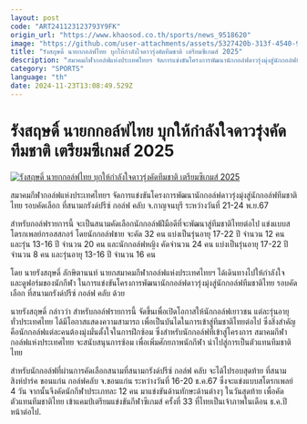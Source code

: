 ```yaml
---
layout: post
code: "ART241123123793Y9FK"
origin_url: "https://www.khaosod.co.th/sports/news_9518620"
image: "https://github.com/user-attachments/assets/5327420b-313f-4540-92f5-c248c20f6b89"
title: "รังสฤษดิ์ นายกกอล์ฟไทย บุกให้กำลังใจดาวรุ่งคัดทีมชาติ เตรียมซีเกมส์ 2025"
description: "สมาคมกีฬากอล์ฟแห่งประเทศไทยฯ จัดการแข่งขันโครงการพัฒนานักกอล์ฟดาวรุ่งมุ่งสู่นักกอล์ฟทีมชาติไทย รอบคัดเลือก ที่สนามกรังด์ปรีซ์ กอล์ฟ คลับ จ.กาญจนบุรี"
category: "SPORTS"
language: "th"
date: 2024-11-23T13:08:49.529Z
---
```


# รังสฤษดิ์ นายกกอล์ฟไทย บุกให้กำลังใจดาวรุ่งคัดทีมชาติ เตรียมซีเกมส์ 2025

[![รังสฤษดิ์ นายกกอล์ฟไทย บุกให้กำลังใจดาวรุ่งคัดทีมชาติ เตรียมซีเกมส์ 2025](https://www.khaosod.co.th/wpapp/uploads/2024/11/golf-2.jpg "รังสฤษดิ์ นายกกอล์ฟไทย บุกให้กำลังใจดาวรุ่งคัดทีมชาติ เตรียมซีเกมส์ 2025")](https://www.khaosod.co.th/wpapp/uploads/2024/11/golf-2.jpg)

สมาคมกีฬากอล์ฟแห่งประเทศไทยฯ จัดการแข่งขันโครงการพัฒนานักกอล์ฟดาวรุ่งมุ่งสู่นักกอล์ฟทีมชาติไทย รอบคัดเลือก ที่สนามกรังด์ปรีซ์ กอล์ฟ คลับ จ.กาญจนบุรี ระหว่างวันที่ 21-24 พ.ย.67

สำหรับกอล์ฟรายการนี้ จะเป็นสนามคัดเลือกนักกอล์ฟฝีมือดีที่จะพัฒนาสู่ทีมชาติไทยต่อไป แข่งแบบสโตรกเพลย์กรอสสกอร์ โดยนักกอล์ฟชาย จะคัด 32 คน แบ่งเป็นรุ่นอายุ 17-22 ปี จำนวน 12 คน และรุ่น 13-16 ปี จำนวน 20 คน และนักกอล์ฟหญิง คัดจำนวน 24 คน แบ่งเป็นรุ่นอายุ 17-22 ปี จำนวน 8 คน และรุ่นอายุ 13-16 ปี จำนวน 16 คน

โดย นายรังสฤษดิ์ ลักษิตานนท์ นายกสมาคมกีฬากอล์ฟแห่งประเทศไทยฯ ได้เดินทางไปให้กำลังใจ และดูฟอร์มของนักกีฬา ในการแข่งขันโครงการพัฒนานักกอล์ฟดาวรุ่งมุ่งสู่นักกอล์ฟทีมชาติไทย รอบคัดเลือก ที่สนามกรังด์ปรีซ์ กอล์ฟ คลับ ด้วย

นายรังสฤษดิ์ กล่าวว่า สำหรับกอล์ฟรายการนี้ จัดขึ้นเพื่อเปิดโอกาสให้นักกอล์ฟเยาวชน แต่ละรุ่นอายุ ทั่วประเทศไทย ได้มีโอกาสแสดงความสามารถ เพื่อเป็นบันไดในการเข้าสู่ทีมชาติไทยต่อไป ซึ่งสิ่งสำคัญคือนักกอล์ฟแต่ละคนต้องมุ่งมั่นตั้งใจในการฝึกซ้อม ซึ่งสำหรับนักกอล์ฟที่เข้าสู่โครงการ สมาคมกีฬากอล์ฟแห่งประเทศไทย จะสนับสนุนการซ้อม เพื่อเพิ่มศักยภาพนักกีฬา นำไปสู่การเป็นตัวแทนทีมชาติไทย

สำหรับนักกอล์ฟที่ผ่านการคัดเลือกสนามที่สนามกรังด์ปรีซ์ กอล์ฟ คลับ จะได้ไปรอบสุดท้าย ที่สนามสิงห์ปาร์ค ขอนแก่น กอล์ฟคลับ จ.ขอนแก่น ระหว่างวันที่ 16-20 ธ.ค.67 ซึ่งจะแข่งแบบสโตรกเพลย์ 4 วัน จากนั้นจึงคัดนักกีฬาประเภทละ 12 คน มาแข่งขันด้านทักษะด้านต่างๆ ในวันสุดท้าย เพื่อคัดตัวแทนทีมชาติไทย เข้าแคมป์เตรียมแข่งขันกีฬาซีเกมส์ ครั้งที่ 33 ที่ไทยเป็นเจ้าภาพในเดือน ธ.ค.ปีหน้าต่อไป.